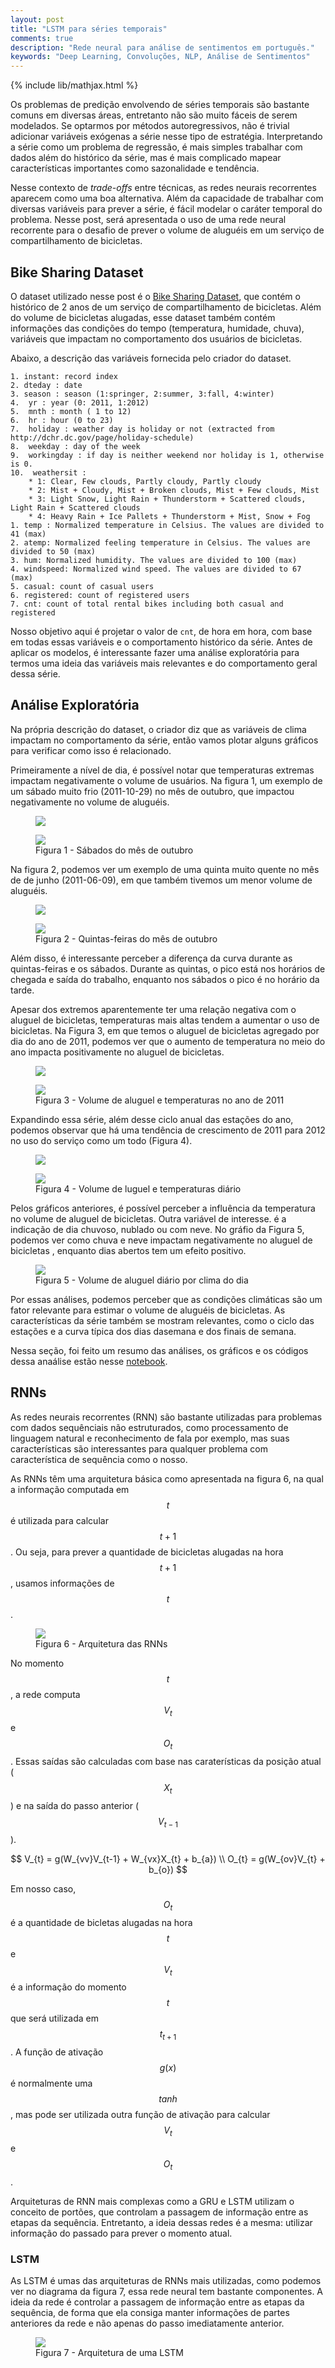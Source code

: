 ```yaml
---
layout: post
title: "LSTM para séries temporais"
comments: true
description: "Rede neural para análise de sentimentos em português."
keywords: "Deep Learning, Convoluções, NLP, Análise de Sentimentos"
---
```


{% include lib/mathjax.html %}

Os problemas de predição envolvendo de séries temporais são bastante comuns em diversas áreas, entretanto não são muito fáceis de serem modelados. Se optarmos por métodos autoregressivos, não é trivial adicionar variáveis exógenas a série nesse tipo de estratégia. Interpretando a série como um problema de regressão, é mais simples trabalhar com dados além do histórico da série, mas é mais complicado mapear características importantes como sazonalidade e tendência.

Nesse contexto de *trade-offs* entre técnicas, as redes neurais recorrentes aparecem como uma boa alternativa. Além da capacidade de trabalhar com diversas variáveis para prever a série, é fácil modelar o caráter temporal do problema. Nesse post, será apresentada o uso de uma rede neural recorrente para o desafio de prever o volume de aluguéis em um serviço de compartilhamento de bicicletas.

## Bike Sharing Dataset

O dataset utilizado nesse post é o [Bike Sharing Dataset](https://archive.ics.uci.edu/ml/datasets/Bike+Sharing+Dataset), que contém o histórico de 2 anos de um serviço de compartilhamento de bicicletas. Além do volume de bicicletas alugadas, esse dataset também contém informações das condições do tempo (temperatura, humidade, chuva), variáveis que impactam no comportamento dos usuários de bicicletas.

Abaixo,  a descrição das variáveis fornecida pelo criador do dataset.

```
1. instant: record index
2. dteday : date
3. season : season (1:springer, 2:summer, 3:fall, 4:winter)
4.  yr : year (0: 2011, 1:2012)
5.  mnth : month ( 1 to 12)
6.  hr : hour (0 to 23)
7.  holiday : weather day is holiday or not (extracted from http://dchr.dc.gov/page/holiday-schedule)
8.  weekday : day of the week
9.  workingday : if day is neither weekend nor holiday is 1, otherwise is 0.
10.  weathersit : 
    * 1: Clear, Few clouds, Partly cloudy, Partly cloudy
    * 2: Mist + Cloudy, Mist + Broken clouds, Mist + Few clouds, Mist
    * 3: Light Snow, Light Rain + Thunderstorm + Scattered clouds, Light Rain + Scattered clouds
    * 4: Heavy Rain + Ice Pallets + Thunderstorm + Mist, Snow + Fog
1. temp : Normalized temperature in Celsius. The values are divided to 41 (max)
2. atemp: Normalized feeling temperature in Celsius. The values are divided to 50 (max)
3. hum: Normalized humidity. The values are divided to 100 (max)
4. windspeed: Normalized wind speed. The values are divided to 67 (max)
5. casual: count of casual users
6. registered: count of registered users
7. cnt: count of total rental bikes including both casual and registered
```

Nosso objetivo aqui é projetar o valor de `cnt`, de hora em hora, com base em todas essas variáveis e o comportamento histórico da série. Antes de aplicar os modelos, é interessante fazer uma análise exploratória para termos uma ideia das variáveis mais relevantes e do comportamento geral dessa série.

## Análise Exploratória

Na própria descrição do dataset, o criador diz que as variáveis de clima impactam no comportamento da série, então vamos plotar alguns gráficos para verificar como isso é relacionado.

Primeiramente a nível de dia, é possível notar que temperaturas extremas impactam negativamente o volume de usuários. Na figura 1,  um exemplo de um sábado muito frio (2011-10-29) no mês de outubro, que impactou negativamente no volume de aluguéis.

<figure>
  <img src="{{site.url}}/assets/images/lstm/saturdays_october_cnt.png"/>
</figure>

<figure>
  <img src="{{site.url}}/assets/images/lstm/saturdays_october_atemp.png"/>
  <figcaption>Figura 1 - Sábados do mês de outubro</figcaption>
</figure>

Na figura 2, podemos ver um exemplo de uma quinta muito quente no mês de de junho (2011-06-09), em que também tivemos um menor volume de aluguéis.

<figure>
  <img src="{{site.url}}/assets/images/lstm/thursdays_june_cnt.png"/>
</figure>

<figure>
  <img src="{{site.url}}/assets/images/lstm/thursdays_june_atemp.png"/>
  <figcaption>Figura 2 - Quintas-feiras do mês de outubro</figcaption>
</figure>

Além disso, é interessante perceber a diferença da curva durante as quintas-feiras e os sábados. Durante as quintas, o pico está nos horários de chegada e saída do trabalho, enquanto nos sábados o pico é no horário da tarde.

Apesar dos extremos aparentemente ter uma relação negativa com o aluguel de bicicletas, temperaturas mais altas tendem a aumentar o uso de bicicletas. Na Figura 3, em que temos o aluguel de bicicletas agregado por dia do ano de 2011, podemos ver que o aumento de temperatura no meio do ano impacta positivamente no aluguel de bicicletas.

<figure>
  <img src="{{site.url}}/assets/images/lstm/daily_2011_cnt.png"/>
</figure>

<figure>
  <img src="{{site.url}}/assets/images/lstm/daily_2011_atemp.png"/>
  <figcaption>Figura 3 - Volume de aluguel e temperaturas no ano de 2011</figcaption>
</figure>

Expandindo essa série, além desse ciclo anual das estações do ano, podemos observar que há uma tendência de crescimento de 2011 para 2012 no uso do serviço como um todo (Figura 4).

<figure>
  <img src="{{site.url}}/assets/images/lstm/daily_cnt.png"/>
</figure>

<figure>
  <img src="{{site.url}}/assets/images/lstm/daily_atemp.png"/>
  <figcaption>Figura 4 - Volume de luguel e temperaturas diário</figcaption>
</figure>

Pelos gráficos anteriores, é possível perceber a influência da temperatura no volume de aluguel de bicicletas. Outra variável de interesse. é a indicação de dia chuvoso, nublado ou com neve. No gráfio da Figura 5, podemos ver como chuva e neve impactam negativamente no aluguel de bicicletas , enquanto dias abertos tem um efeito positivo.

<figure>
  <img src="{{site.url}}/assets/images/lstm/boxplot_weathersit_2011.png"/>
  <figcaption>Figura 5 - Volume de aluguel diário por clima do dia</figcaption>
</figure>

Por essas análises, podemos perceber que as condições climáticas são um fator relevante para estimar o volume de aluguéis de bicicletas. As características da série também se mostram relevantes, como o ciclo das estações e a curva típica dos dias dasemana e dos finais de semana.

Nessa seção, foi feito um resumo das análises, os gráficos e os códigos dessa anaálise estão nesse [notebook](https://github.com/gdarruda/bike-predict/blob/master/Explanatory_analysis.ipynb).

## RNNs

As redes neurais recorrentes (RNN) são bastante utilizadas para problemas com dados sequênciais não estruturados, como processamento de linguagem natural e reconhecimento de fala por exemplo, mas suas características são interessantes para qualquer problema com característica de sequência como o nosso.

As RNNs têm uma arquitetura básica como apresentada na figura 6, na qual a informação computada em $$ t $$ é utilizada para calcular $$ t + 1 $$. Ou seja, para prever a quantidade de bicicletas alugadas na hora $$ t + 1 $$, usamos informações de $$ t $$.

<figure>
  <img src="{{site.url}}/assets/images/lstm/rnn_basic.png"/>
  <figcaption>Figura 6 - Arquitetura das RNNs</figcaption>
</figure>

No momento $$ t $$,  a rede computa $$ V_{t} $$ e $$ O_{t} $$. Essas saídas são calculadas com base nas caraterísticas da posição atual ($$ X_{t}$$) e na saída do passo anterior ($$ V_{t-1}$$).

$$
  V_{t} = g(W_{vv}V_{t-1} + W_{vx}X_{t} + b_{a}) \\
  O_{t} = g(W_{ov}V_{t} + b_{o})
$$

Em nosso caso, $$ O_{t} $$ é a quantidade de bicletas alugadas na hora $$ t $$ e $$ V_{t} $$ é a informação do momento $$ t $$ que será utilizada em $$ t_{t + 1} $$. A função de ativação $$ g(x) $$ é normalmente uma $$ tanh $$, mas pode ser utilizada outra função de ativação para calcular $$ V_{t} $$ e $$ O_{t} $$.

Arquiteturas de RNN mais complexas como a GRU e LSTM utilizam o conceito de portões, que controlam a passagem de informação entre as etapas da sequência. Entretanto, a ideia dessas redes é a mesma: utilizar informação do passado para prever o momento atual.

### LSTM

As LSTM é umas das arquiteturas de RNNs mais utilizadas, como podemos ver no diagrama da figura 7, essa rede neural tem bastante componentes. A ideia da rede é controlar a passagem de informação entre as etapas da sequência, de forma que ela consiga manter informações de partes anteriores da rede e não apenas do passo imediatamente anterior.

<figure>
  <img src="{{site.url}}/assets/images/lstm/rnn_lstm.png"/>
  <figcaption>Figura 7 - Arquitetura de uma LSTM</figcaption>
</figure>